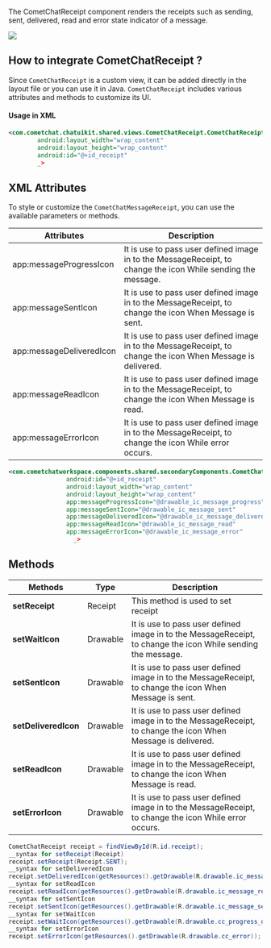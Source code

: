 The CometChatReceipt component renders the  receipts such as sending, sent, delivered, read and error state indicator of a message.

![](https://uploads.developerhub.io/prod/x9W8/a1w8ok8jbsn50ui54tdfv1qqk5yregcweimaoo5kdk2eymhorifbpx6ksagig4g7.png)

## How to integrate CometChatReceipt ?

Since `CometChatReceipt` is a custom view, it can be added directly in the layout file or you can use it in Java. `CometChatReceipt` includes various attributes and methods to customize its UI.

#### Usage in XML

```xml
<com.cometchat.chatuikit.shared.views.CometChatReceipt.CometChatReceipt
        android:layout_width="wrap_content"
        android:layout_height="wrap_content"
        android:id="@+id_receipt"
        _>
```



## XML Attributes

To style or customize the `CometChatMessageReceipt`, you can use the available parameters or methods.

| Attributes | Description | 
| ---- | ---- | 
| app:messageProgressIcon | It is use to pass user defined image in to the MessageReceipt, to change the icon While sending the message. | 
| app:messageSentIcon | It is use to pass user defined image in to the MessageReceipt, to change the icon When Message is sent. | 
| app:messageDeliveredIcon | It is use to pass user defined image in to the MessageReceipt, to change the icon When Message is delivered. | 
| app:messageReadIcon | It is use to pass user defined image in to the MessageReceipt, to change the icon When Message is read. | 
| app:messageErrorIcon | It is use to pass user defined image in to the MessageReceipt, to change the icon While error occurs. | 


```xml
<com.cometchatworkspace.components.shared.secondaryComponents.CometChatMessageReceipt
                android:id="@+id_receipt"
                android:layout_width="wrap_content"
                android:layout_height="wrap_content"
                app:messageProgressIcon="@drawable_ic_message_progress"
                app:messageSentIcon="@drawable_ic_message_sent"
                app:messageDeliveredIcon="@drawable_ic_message_delivered"
                app:messageReadIcon="@drawable_ic_message_read"
                app:messageErrorIcon="@drawable_ic_message_error"        
                  _>
```



## Methods

| Methods | Type | Description | 
| ---- | ---- | ---- | 
| **setReceipt** | Receipt | This method is used to set receipt | 
| **setWaitIcon** | Drawable | It is use to pass user defined image in to the MessageReceipt, to change the icon While sending the message. | 
| **setSentIcon** | Drawable | It is use to pass user defined image in to the MessageReceipt, to change the icon When Message is sent. | 
| **setDeliveredIcon** | Drawable | It is use to pass user defined image in to the MessageReceipt, to change the icon When Message is delivered. | 
| **setReadIcon** | Drawable | It is use to pass user defined image in to the MessageReceipt, to change the icon When Message is read. | 
| **setErrorIcon** | Drawable | It is use to pass user defined image in to the MessageReceipt, to change the icon While error occurs. | 


```java
CometChatReceipt receipt = findViewById(R.id.receipt);
__syntax for setReceipt(Receipt)
receipt.setReceipt(Receipt.SENT);
__syntax for setDeliveredIcon
receipt.setDeliveredIcon(getResources().getDrawable(R.drawable.ic_message_delivered));
__syntax for setReadIcon  
receipt.setReadIcon(getResources().getDrawable(R.drawable.ic_message_read));
__syntax for setSentIcon  
receipt.setSentIcon(getResources().getDrawable(R.drawable.ic_message_sent));
__syntax for setWaitIcon  
receipt.setWaitIcon(getResources().getDrawable(R.drawable.cc_progress_drawable));
__syntax for setErrorIcon  
receipt.setErrorIcon(getResources().getDrawable(R.drawable.cc_error));
```

